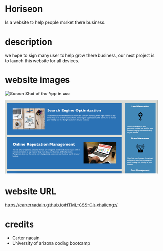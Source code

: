 # Horiseon 
Is a website to help people market there business.

# description 
we hope to sign many user to help grow there business, our next project is to launch this 
website for all devices. 

# website images
![Screen Shot of the App in use](/assets/images/frontpage.png)

![Screen Shot of the App in use](/assets/images/bottompage.png)

# website URL
https://carternadain.github.io/HTML-CSS-Git-challenge/


# credits 
* Carter nadain
* University of arizona coding bootcamp
